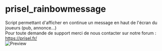 # prisel_rainbowmessage
Script permettant d'afficher en continue un message en haut de l'écran du joueurs (pub, annonce...)<br>
Pour toute demande de support merci de nous contacter sur notre forum : https://prisel.fr/<br>
![Preview](https://i.imgur.com/LWDm6f5.png)
